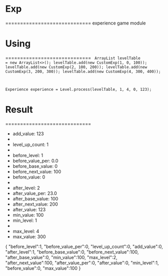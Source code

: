 # Exp
=============================
experience game module


# Using
=============================
<code>
ArrayList<CustomExp> levelTable = new ArrayList<>();
levelTable.add(new CustomExp(1, 0, 100));
levelTable.add(new CustomExp(2, 100, 200));
levelTable.add(new CustomExp(3, 200, 300));
levelTable.add(new CustomExp(4, 300, 400));

Experience experience = Level.process(levelTable, 1, 4, 0, 123);
</code>

# Result
=============================
- add_value:		123
- 
- level_up_count:		1
- 
- before_level:		1
- before_value_per:	0.0
- before_base_value:	0
- before_next_value:	100
- before_value:		0
- 
- after_level:		2
- after_value_per:	23.0
- after_base_value:	100
- after_next_value:	200
- after_value:		123
- min_value:		100
- min_level:		1
- 
- max_level:		4
- max_value:		300


{
	"before_level":1,
	"before_value_per":0,
	"level_up_count":0,
	"add_value":0,
	"after_level":1,
	"before_base_value":0,
	"before_next_value":100,
	"after_base_value":0,
	"min_value":100,
	"max_level":2,
	"after_next_value":100,
	"after_value_per":0,
	"after_value":0,
	"min_level":1,
	"before_value":0,
	"max_value":100
}